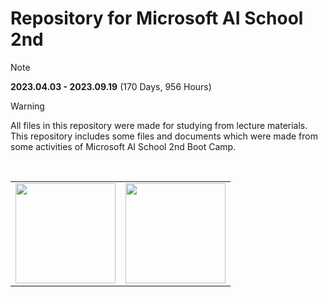 # Repository for Microsoft AI School 2nd

> [!NOTE]
> **2023.04.03 - 2023.09.19** (170 Days, 956 Hours)

> [!Warning]
> All files in this repository were made for studying from lecture materials. <br/>
> This repository includes some files and documents which were made from some activities of Microsoft AI School 2nd Boot Camp.

<br>
<table>
    <tr>
        <td><a href="https://www.microsoft.com/ko-kr"><img src="https://upload.wikimedia.org/wikipedia/commons/thumb/9/96/Microsoft_logo_%282012%29.svg/1280px-Microsoft_logo_%282012%29.svg.png" width="160"></img></a></td>
        <td><a href="https://msaischool.kr/"><img src="https://cdn.imweb.me/thumbnail/20220812/66dc3ba4c9479.png" width="160"></img></a></td>
    </tr>
</table>
